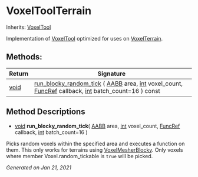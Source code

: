 # VoxelToolTerrain

Inherits: [VoxelTool](VoxelTool.md)


Implementation of [VoxelTool](VoxelTool.md) optimized for uses on [VoxelTerrain](VoxelTerrain.md).

## Methods: 


Return     | Signature                                                                                                                                                                                                                                                                                                                                                                                               
---------- | --------------------------------------------------------------------------------------------------------------------------------------------------------------------------------------------------------------------------------------------------------------------------------------------------------------------------------------------------------------------------------------------------------
[void](#)  | [run_blocky_random_tick](#i_run_blocky_random_tick) ( [AABB](https://docs.godotengine.org/en/stable/classes/class_aabb.html) area, [int](https://docs.godotengine.org/en/stable/classes/class_int.html) voxel_count, [FuncRef](https://docs.godotengine.org/en/stable/classes/class_funcref.html) callback, [int](https://docs.godotengine.org/en/stable/classes/class_int.html) batch_count=16 ) const 
<p></p>

## Method Descriptions

- [void](#)<span id="i_run_blocky_random_tick"></span> **run_blocky_random_tick**( [AABB](https://docs.godotengine.org/en/stable/classes/class_aabb.html) area, [int](https://docs.godotengine.org/en/stable/classes/class_int.html) voxel_count, [FuncRef](https://docs.godotengine.org/en/stable/classes/class_funcref.html) callback, [int](https://docs.godotengine.org/en/stable/classes/class_int.html) batch_count=16 ) 

Picks random voxels within the specified area and executes a function on them. This only works for terrains using [VoxelMesherBlocky](VoxelMesherBlocky.md). Only voxels where member Voxel.random_tickable is `true` will be picked.

_Generated on Jan 21, 2021_
